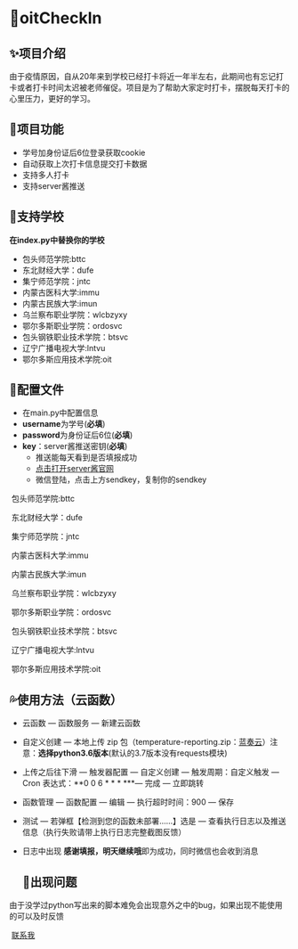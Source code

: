 # 🌈oitCheckIn

## ✨项目介绍

​	由于疫情原因，自从20年来到学校已经打卡将近一年半左右，此期间也有忘记打卡或者打卡时间太迟被老师催促。项目是为了帮助大家定时打卡，摆脱每天打卡的心里压力，更好的学习。

## 🔰项目功能

-  学号加身份证后6位登录获取cookie
-  自动获取上次打卡信息提交打卡数据
-  支持多人打卡
-  支持server酱推送

## 💃支持学校

**在index.py中替换你的学校**

  - 包头师范学院:bttc
  - 东北财经大学：dufe
  - 集宁师范学院：jntc
  - 内蒙古医科大学:immu
  - 内蒙古民族大学:imun
  - 乌兰察布职业学院：wlcbzyxy
  - 鄂尔多斯职业学院：ordosvc
  - 包头钢铁职业技术学院：btsvc
  - 辽宁广播电视大学:lntvu
  - 鄂尔多斯应用技术学院:oit



## 🎨配置文件

- 在main.py中配置信息 
- **username**为学号(**必填**)
- **password**为身份证后6位(**必填**)
- **key**：server酱推送密钥(**必填**)
  - 推送能每天看到是否填报成功
  - [点击打开server酱官网](https://sct.ftqq.com/sendkey)
  - 微信登陆，点击上方sendkey，复制你的sendkey





​		包头师范学院:bttc

​		东北财经大学：dufe

​		集宁师范学院：jntc

​		内蒙古医科大学:immu

​		内蒙古民族大学:imun

​		乌兰察布职业学院：wlcbzyxy

​		鄂尔多斯职业学院：ordosvc

​		包头钢铁职业技术学院：btsvc

​		辽宁广播电视大学:lntvu

​		鄂尔多斯应用技术学院:oit

## 💦使用方法（云函数）

- 云函数 — 函数服务 — 新建云函数

- 自定义创建 — 本地上传 zip 包（temperature-reporting.zip：[蓝奏云](https://wwi.lanzout.com/i6kvr01ps3le)）注意：**选择python3.6版本**(默认的3.7版本没有requests模块)

- 上传之后往下滑 — 触发器配置 — 自定义创建 — 触发周期：自定义触发 — Cron 表达式：**0 0 6 * * * ***— 完成 — 立即跳转

- 函数管理 — 函数配置 — 编辑 — 执行超时时间：900 — 保存

- 测试 — 若弹框【检测到您的函数未部署......】选是 — 查看执行日志以及推送信息（执行失败请带上执行日志完整截图反馈）

- 日志中出现 **感谢填报，明天继续哦**即为成功，同时微信也会收到消息

  ## 🙋‍出现问题



​	由于没学过python写出来的脚本难免会出现意外之中的bug，如果出现不能使用的可以及时反馈

​	[联系我](https://qm.qq.com/cgi-bin/qm/qr?k=CkxZdTs29r2FkJ37H02MCx1sKpNFRpUL&noverify=0)

























